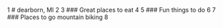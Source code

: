 1 # dearborn, MI
2
3 ### Great places to eat
4
5 ### Fun things to do
6
7  ### Places to go mountain biking
8

